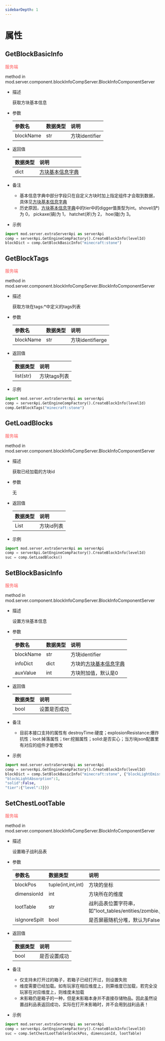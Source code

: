 ```yaml
---
sidebarDepth: 1
---
```

# 属性

## GetBlockBasicInfo

<span style="display:inline;color:#ff5555">服务端</span>

method in mod.server.component.blockInfoCompServer.BlockInfoComponentServer

- 描述

    获取方块基本信息

- 参数

    | 参数名 | <div style="width: 4em">数据类型</div> | 说明 |
    | :--- | :--- | :--- |
    | blockName | str | 方块identifier |

- 返回值

    | <div style="width: 4em">数据类型</div> | 说明 |
    | :--- | :--- |
    | dict | <a href="../../../../mcguide/20-玩法开发/10-基本概念/1-我的世界基础概念.html#方块基本信息字典#方块基本信息字典">方块基本信息字典</a> |

- 备注
    - 基本信息字典中部分字段只在自定义方块时加上指定组件才会取到数据，具体见<a href="../../../../mcguide/20-玩法开发/10-基本概念/1-我的世界基础概念.html#方块基本信息字典#方块基本信息字典">方块基本信息字典</a>
    - 历史原因，<a href="../../../../mcguide/20-玩法开发/10-基本概念/1-我的世界基础概念.html#方块基本信息字典#方块基本信息字典">方块基本信息字典</a>中的tier中的digger值类型为int。shovel(铲)为 0， pickaxe(镐)为 1， hatchet(斧)为 2， hoe(锄)为 3。

- 示例

```python
import mod.server.extraServerApi as serverApi
comp = serverApi.GetEngineCompFactory().CreateBlockInfo(levelId)
blockDict = comp.GetBlockBasicInfo("minecraft:stone")
```



## GetBlockTags

<span style="display:inline;color:#ff5555">服务端</span>

method in mod.server.component.blockInfoCompServer.BlockInfoComponentServer

- 描述

    获取方块在tags:*中定义的tags列表

- 参数

    | 参数名 | <div style="width: 4em">数据类型</div> | 说明 |
    | :--- | :--- | :--- |
    | blockName | str | 方块identifierge |

- 返回值

    | <div style="width: 4em">数据类型</div> | 说明 |
    | :--- | :--- |
    | list(str) | 方块tags列表 |

- 示例

```python
import mod.server.extraServerApi as serverApi
comp = serverApi.GetEngineCompFactory().CreateBlockInfo(levelId)
comp.GetBlockTags("minecraft:stone")
```



## GetLoadBlocks

<span style="display:inline;color:#ff5555">服务端</span>

method in mod.server.component.blockInfoCompServer.BlockInfoComponentServer

- 描述

    获取已经加载的方块id

- 参数

    无

- 返回值

    | <div style="width: 4em">数据类型</div> | 说明 |
    | :--- | :--- |
    | List | 方块id列表 |

- 示例

```python
import mod.server.extraServerApi as serverApi
comp = serverApi.GetEngineCompFactory().CreateBlockInfo(levelId)
suc = comp.GetLoadBlocks()
```



## SetBlockBasicInfo

<span style="display:inline;color:#ff5555">服务端</span>

method in mod.server.component.blockInfoCompServer.BlockInfoComponentServer

- 描述

    设置方块基本信息

- 参数

    | 参数名 | <div style="width: 4em">数据类型</div> | 说明 |
    | :--- | :--- | :--- |
    | blockName | str | 方块identifier |
    | infoDict | dict | 方块的<a href="../../../../mcguide/20-玩法开发/10-基本概念/1-我的世界基础概念.html#方块基本信息字典#方块基本信息字典">方块基本信息字典</a> |
    | auxValue | int | 方块附加值，默认是0 |

- 返回值

    | <div style="width: 4em">数据类型</div> | 说明 |
    | :--- | :--- |
    | bool | 设置是否成功 |

- 备注
    - 目前本接口支持的属性有 destroyTime:硬度；explosionResistance:爆炸抗性；loot:掉落属性；tier:挖掘属性；solid:是否实心；当方块json配置里有对应的组件才能修改

- 示例

```python
import mod.server.extraServerApi as serverApi
comp = serverApi.GetEngineCompFactory().CreateBlockInfo(levelId)
blockDict = comp.SetBlockBasicInfo("minecraft:stone", {"blockLightEmission":1,
"blockLightAbsorption":1,
"solid":False,
"tier":{"level":3}})
```



## SetChestLootTable

<span style="display:inline;color:#ff5555">服务端</span>

method in mod.server.component.blockInfoCompServer.BlockInfoComponentServer

- 描述

    设置箱子战利品表

- 参数

    | 参数名 | <div style="width: 4em">数据类型</div> | 说明 |
    | :--- | :--- | :--- |
    | blockPos | tuple(int,int,int) | 方块的坐标 |
    | dimensionId | int | 方块所在的维度 |
    | lootTable | str | 战利品表位置字符串，如"loot_tables/entities/zombie.json" |
    | isIgnoreSpilt | bool | 是否屏蔽随机分堆，默认为False |

- 返回值

    | <div style="width: 4em">数据类型</div> | 说明 |
    | :--- | :--- |
    | bool | 是否设置成功 |

- 备注
    - 仅支持未打开过的箱子，若箱子已经打开过，则设置失败
    - 维度需要已经加载。如有玩家在相应维度上，则算维度已加载，若完全没玩家在对应维度上，则维度未加载
    - 末影箱仍是箱子的一种，但是末影箱本身并不直接存储物品。因此虽然设置战利品表返回成功，实际在打开末影箱时，并不会用到战利品表！

- 示例

```python
import mod.server.extraServerApi as serverApi
comp = serverApi.GetEngineCompFactory().CreateBlockInfo(levelId)
suc = comp.SetChestLootTable(blockPos, dimensionId, lootTable)
```



